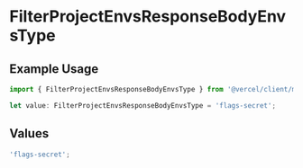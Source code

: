 # FilterProjectEnvsResponseBodyEnvsType

## Example Usage

```typescript
import { FilterProjectEnvsResponseBodyEnvsType } from '@vercel/client/models/operations';

let value: FilterProjectEnvsResponseBodyEnvsType = 'flags-secret';
```

## Values

```typescript
'flags-secret';
```
